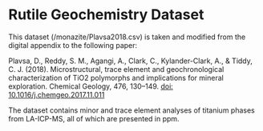 # Rutile Geochemistry Dataset

This dataset (/monazite/Plavsa2018.csv) is taken and modified from the digital
appendix to the following paper:

Plavsa, D., Reddy, S. M., Agangi, A., Clark, C., Kylander-Clark, A., &
Tiddy, C. J. (2018). Microstructural, trace element and geochronological
characterization of TiO2 polymorphs and implications for mineral exploration.
Chemical Geology, 476, 130–149.
[doi: 10.1016/j.chemgeo.2017.11.011](https://doi.org/10.1016/j.chemgeo.2017.11.011)

The dataset contains minor and trace element analyses of titanium phases
from LA-ICP-MS, all of which are presented in ppm.
